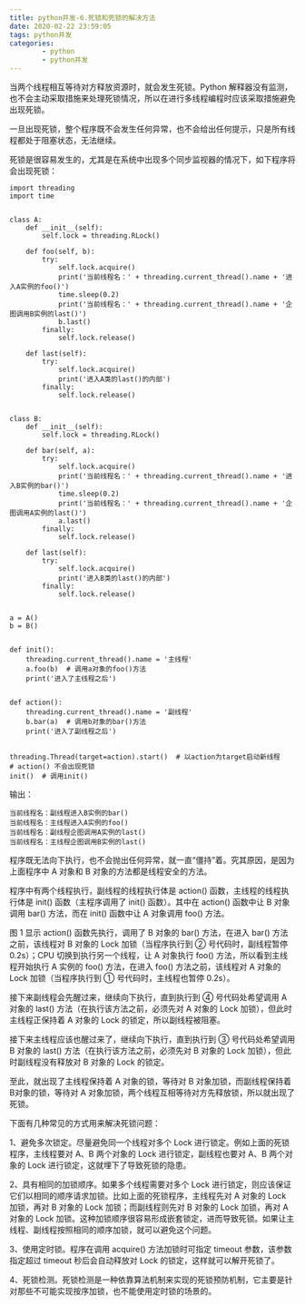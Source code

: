 ```yaml
---
title: python并发-6.死锁和死锁的解决方法
date: 2020-02-22 23:59:05
tags: python并发
categories:
        - python
        - python并发
---
```


当两个线程相互等待对方释放资源时，就会发生死锁。Python 解释器没有监测，也不会主动采取措施来处理死锁情况，所以在进行多线程编程时应该采取措施避免出现死锁。

一旦出现死锁，整个程序既不会发生任何异常，也不会给出任何提示，只是所有线程都处于阻塞状态，无法继续。

死锁是很容易发生的，尤其是在系统中出现多个同步监视器的情况下，如下程序将会出现死锁：

```
import threading
import time


class A:
    def __init__(self):
        self.lock = threading.RLock()

    def foo(self, b):
        try:
            self.lock.acquire()
            print('当前线程名：' + threading.current_thread().name + '进入A实例的foo()')
            time.sleep(0.2)
            print('当前线程名：' + threading.current_thread().name + '企图调用B实例的last()')
            b.last()
        finally:
            self.lock.release()

    def last(self):
        try:
            self.lock.acquire()
            print('进入A类的last()的内部')
        finally:
            self.lock.release()


class B:
    def __init__(self):
        self.lock = threading.RLock()

    def bar(self, a):
        try:
            self.lock.acquire()
            print('当前线程名：' + threading.current_thread().name + '进入B实例的bar()')
            time.sleep(0.2)
            print('当前线程名：' + threading.current_thread().name + '企图调用A实例的last()')
            a.last()
        finally:
            self.lock.release()

    def last(self):
        try:
            self.lock.acquire()
            print('进入B类的last()的内部')
        finally:
            self.lock.release()


a = A()
b = B()


def init():
    threading.current_thread().name = '主线程'
    a.foo(b)  # 调用a对象的foo()方法
    print('进入了主线程之后')


def action():
    threading.current_thread().name = '副线程'
    b.bar(a)  # 调用b对象的bar()方法
    print('进入了副线程之后')


threading.Thread(target=action).start()  # 以action为target启动新线程
# action() 不会出现死锁
init()  # 调用init()

```

输出：

    当前线程名：副线程进入B实例的bar()
    当前线程名：主线程进入A实例的foo()
    当前线程名：副线程企图调用A实例的last()
    当前线程名：主线程企图调用B实例的last()

程序既无法向下执行，也不会抛出任何异常，就一直“僵持”着。究其原因，是因为上面程序中 A 对象和 B 对象的方法都是线程安全的方法。

程序中有两个线程执行，副线程的线程执行体是 action() 函数，主线程的线程执行体是 init() 函数（主程序调用了 init() 函数）。其中在 action() 函数中让 B 对象调用 bar() 方法，而在 init() 函数中让 A 对象调用 foo() 方法。

图 1 显示 action() 函数先执行，调用了 B 对象的 bar() 方法，在进入 bar() 方法之前，该线程对 B 对象的 Lock 加锁（当程序执行到 ② 号代码时，副线程暂停 0.2s）；CPU 切换到执行另一个线程，让 A 对象执行 foo() 方法，所以看到主线程开始执行 A 实例的 foo() 方法，在进入 foo() 方法之前，该线程对 A 对象的 Lock 加锁（当程序执行到 ① 号代码时，主线程也暂停 0.2s）。

接下来副线程会先醒过来，继续向下执行，直到执行到 ④ 号代码处希望调用 A 对象的 last() 方法（在执行该方法之前，必须先对 A 对象的 Lock 加锁），但此时主线程正保持着 A 对象的 Lock 的锁定，所以副线程被阻塞。

接下来主线程应该也醒过来了，继续向下执行，直到执行到 ③ 号代码处希望调用 B 对象的 last() 方法（在执行该方法之前，必须先对 B 对象的 Lock 加锁），但此时副线程没有释放对 B 对象的 Lock 的锁定。

至此，就出现了主线程保持着 A 对象的锁，等待对 B 对象加锁，而副线程保持着 B对象的锁，等待对 A 对象加锁，两个线程互相等待对方先释放锁，所以就出现了死锁。

下面有几种常见的方式用来解决死锁问题：

1、避免多次锁定。尽量避免同一个线程对多个 Lock 进行锁定。例如上面的死锁程序，主线程要对 A、B 两个对象的 Lock 进行锁定，副线程也要对 A、B 两个对象的 Lock 进行锁定，这就埋下了导致死锁的隐患。

2、具有相同的加锁顺序。如果多个线程需要对多个 Lock 进行锁定，则应该保证它们以相同的顺序请求加锁。比如上面的死锁程序，主线程先对 A 对象的 Lock 加锁，再对 B 对象的 Lock 加锁；而副线程则先对 B 对象的 Lock 加锁，再对 A 对象的 Lock 加锁。这种加锁顺序很容易形成嵌套锁定，进而导致死锁。如果让主线程、副线程按照相同的顺序加锁，就可以避免这个问题。

3、使用定时锁。程序在调用 acquire() 方法加锁时可指定 timeout 参数，该参数指定超过 timeout 秒后会自动释放对 Lock 的锁定，这样就可以解开死锁了。

4、死锁检测。死锁检测是一种依靠算法机制来实现的死锁预防机制，它主要是针对那些不可能实现按序加锁，也不能使用定时锁的场景的。